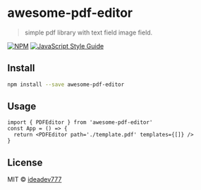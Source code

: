 # awesome-pdf-editor

> simple pdf library with text field image field.

[![NPM](https://img.shields.io/npm/v/pdf-editor.svg)](https://www.npmjs.com/package/awesome-pdf-editor) [![JavaScript Style Guide](https://img.shields.io/badge/code_style-standard-brightgreen.svg)](https://standardjs.com)

## Install

```bash
npm install --save awesome-pdf-editor
```

## Usage

```tsx
import { PDFEditor } from 'awesome-pdf-editor'
const App = () => {
  return <PDFEditor path='./template.pdf' templates={[]} />
}
```

## License

MIT © [ideadev777](https://github.com/ideadev777)
